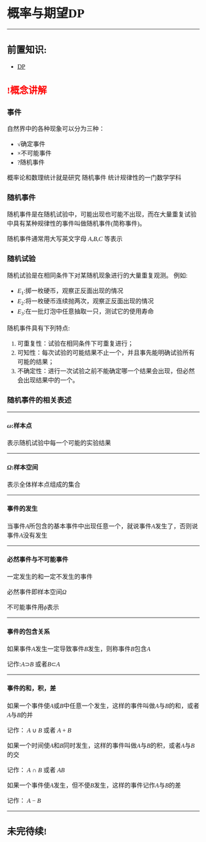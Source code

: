 
<script type="text/javascript"<src="https://cdn.mathjax.org/mathjax/latest/MathJax.js?config=TeX-AMS_HTML"></script>
<font face='YaHei Consolas Hybrid' size=3>

# 概率与期望DP

---
## __前置知识:__

- [DP](233 "C_DP (页面不存在)")

## <font color=red>!概念讲解</font>

### 事件

自然界中的各种现象可以分为三种：

 - √确定事件 
 - ×不可能事件
 - ?随机事件

概率论和数理统计就是研究 随机事件 统计规律性的一门数学学科

### 随机事件

随机事件是在随机试验中，可能出现也可能不出现，而在大量重复试验中具有某种规律性的事件叫做随机事件\(简称事件)。

随机事件通常用大写英文字母 $A$,$B$,$C$ 等表示

### 随机试验

随机试验是在相同条件下对某随机现象进行的大量重复观测。
例如:
 - $E_1$:掷一枚硬币，观察正反面出现的情况
 - $E_2$:将一枚硬币连续抛两次，观察正反面出现的情况
 - $E_3$:在一批灯泡中任意抽取一只，测试它的使用寿命

随机事件具有下列特点:
1. 可重复性：试验在相同条件下可重复进行；
2. 可知性：每次试验的可能结果不止一个，并且事先能明确试验所有可能的结果；
3. 不确定性：进行一次试验之前不能确定哪一个结果会出现，但必然会出现结果中的一个。

### 随机事件的相关表述

---

#### $\omega$:样本点

表示随机试验中每一个可能的实验结果

---

#### $\Omega$:样本空间

表示全体样本点组成的集合

---

#### 事件的发生

当事件$A$所包含的基本事件中出现任意一个，就说事件$A$发生了，否则说事件$A$没有发生

---

#### 必然事件与不可能事件

一定发生的和一定不发生的事件

必然事件即样本空间$\Omega$

不可能事件用$\phi$表示

---
#### 事件的包含关系

如果事件$A$发生一定导致事件$B$发生，则称事件$B$包含$A$

记作:$A$$\supset$$B$ 或者$B$$\subset$$A$

---
#### 事件的和，积，差

如果一个事件使$A$或$B$中任意一个发生，这样的事件叫做$A$与$B$的和，或者$A$与$B$的并

记作：  $A\cup B$ 或者 $A+B$

如果一个时间使$A$和$B$同时发生，这样的事件叫做$A$与$B$的积，或者$A$与$B$的交

记作：  $A\cap B$ 或者 $AB$

如果一个事件使$A$发生，但不使$B$发生，这样的事件记作$A$与$B$的差

记作：  $A-B$

---

## 未完待续!